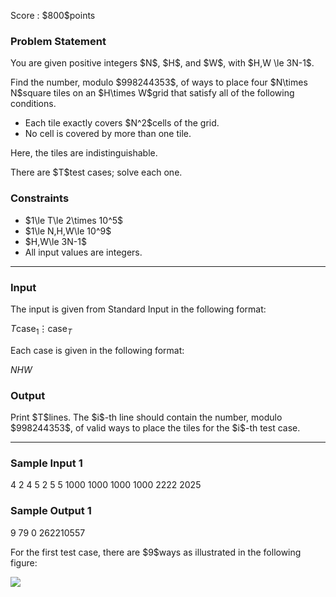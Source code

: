 
<div>

<span>

<span>

<p>
Score : $800$points
</p>

<div>

<section>

### **Problem Statement**

<p>
You are given positive integers $N$, $H$, and $W$, with $H,W \le 3N-1$.
</p>

<p>
Find the number, modulo $998244353$, of ways to place four $N\times N$square tiles on an $H\times W$grid that satisfy all of the following conditions.
</p>

<ul>

<li>
Each tile exactly covers $N^2$cells of the grid.
</li>

<li>
No cell is covered by more than one tile.
</li>

</ul>

<p>
Here, the tiles are indistinguishable.
</p>

<p>
There are $T$test cases; solve each one.
</p>

</section>

</div>

<div>

<section>

### **Constraints**

<ul>

<li>
$1\le T\le 2\times 10^5$
</li>

<li>
$1\le N,H,W\le 10^9$
</li>

<li>
$H,W\le 3N-1$
</li>

<li>
All input values are integers.
</li>

</ul>

</section>

</div>

---

<div>

<div>

<section>

### **Input**

<p>
The input is given from Standard Input in the following format:
</p>

<div>

$T$$\text{case}_1$$\vdots$$\text{case}_T$
</div>

<p>
Each case is given in the following format:
</p>

<div>

$N$$H$$W$
</div>

</section>

</div>

<div>

<section>

### **Output**

<p>
Print $T$lines. The $i$-th line should contain the number, modulo $998244353$, of valid ways to place the tiles for the $i$-th test case.
</p>

</section>

</div>

</div>

---

<div>

<section>

### **Sample Input 1**

<div>

4
2 4 5
2 5 5
1000 1000 1000
1000 2222 2025

</div>

</section>

</div>

<div>

<section>

### **Sample Output 1**

<div>

9
79
0
262210557

</div>

<p>
For the first test case, there are $9$ways as illustrated in the following figure:
</p>

<p>

<img src="https://img.atcoder.jp/arc197/240d39425cb3786e6c8a2952f2220f14.png">

</img>

</p>

</section>

</div>

</span>

</span>

</div>
